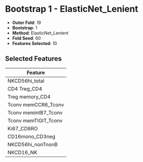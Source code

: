 # Bootstrap 1 - ElasticNet_Lenient

- **Outer Fold**: 19
- **Bootstrap**: 1
- **Method**: ElasticNet_Lenient
- **Fold Seed**: 60
- **Features Selected**: 10

## Selected Features

| Feature |
|---------|
| NKCD56hi_total |
| CD4 Treg_CD4 |
| Treg memory_CD4 |
| Tconv memCCR6_Tconv |
| Tconv memintB7_Tconv |
| Tconv memTIGIT_Tconv |
| Ki67_CD8RO |
| CD16mono_CD3neg |
| NKCD56hi_nonTnonB |
| NKCD16_NK |
